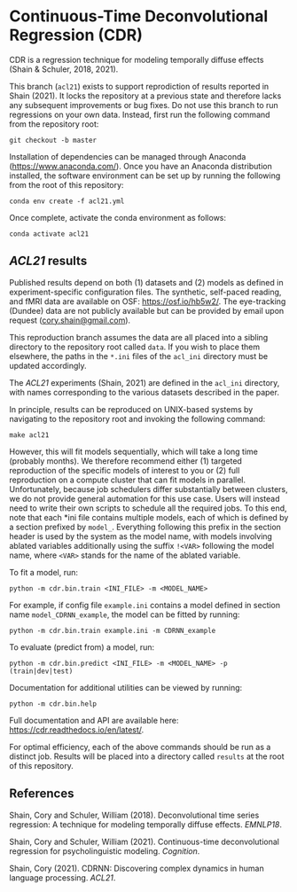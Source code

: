 # Continuous-Time Deconvolutional Regression (CDR)
CDR is a regression technique for modeling temporally diffuse effects (Shain & Schuler, 2018, 2021).

This branch (`acl21`) exists to support reprodiction of results reported in Shain (2021).
It locks the repository at a previous state and therefore lacks any subsequent improvements or bug fixes.
Do not use this branch to run regressions on your own data.
Instead, first run the following command from the repository root:

`git checkout -b master`

Installation of dependencies can be managed through Anaconda (https://www.anaconda.com/).
Once you have an Anaconda distribution installed, the software environment can be set up by running the following from the root of this repository:

`conda env create -f acl21.yml`

Once complete, activate the conda environment as follows:

`conda activate acl21`

## _ACL21_ results

Published results depend on both (1) datasets and (2) models as defined in experiment-specific configuration files.
The synthetic, self-paced reading, and fMRI data are available on OSF: https://osf.io/hb5w2/.
The eye-tracking (Dundee) data are not publicly available but can be provided by email upon request (cory.shain@gmail.com).

This reproduction branch assumes the data are all placed into a sibling directory to the repository root called `data`.
If you wish to place them elsewhere, the paths in the `*.ini` files of the `acl_ini` directory must be updated accordingly.

The _ACL21_ experiments (Shain, 2021) are defined in the `acl_ini` directory, with names
corresponding to the various datasets described in the paper. 

In principle, results can be reproduced on UNIX-based systems by navigating to the repository root and invoking the following command:

`make acl21`

However, this will fit models sequentially, which will take a long time (probably months).
We therefore recommend either (1) targeted reproduction of the specific models of interest to you or (2) full reproduction on a compute cluster that can fit models in parallel.
Unfortunately, because job schedulers differ substantially between clusters, we do not provide general automation for this use case.
Users will instead need to write their own scripts to schedule all the required jobs.
To this end, note that each *ini file contains multiple models, each of which is defined by a section prefixed by `model_`.
Everything following this prefix in the section header is used by the system as the model name, with models involving ablated variables additionally using the suffix `!<VAR>` following the model name, where `<VAR>` stands for the name of the ablated variable.

To fit a model, run:

`python -m cdr.bin.train <INI_FILE> -m <MODEL_NAME>`

For example, if config file `example.ini` contains a model defined in section name `model_CDRNN_example`, the model can be fitted by running:

`python -m cdr.bin.train example.ini -m CDRNN_example`

To evaluate (predict from) a model, run:

`python -m cdr.bin.predict <INI_FILE> -m <MODEL_NAME> -p (train|dev|test)`

Documentation for additional utilities can be viewed by running:

`python -m cdr.bin.help`

Full documentation and API are available here: https://cdr.readthedocs.io/en/latest/.

For optimal efficiency, each of the above commands should be run as a distinct job.
Results will be placed into a directory called `results` at the root of this repository.

## References
Shain, Cory and Schuler, William (2018). Deconvolutional time series regression: A technique for modeling temporally diffuse effects. _EMNLP18_.

Shain, Cory and Schuler, William (2021). Continuous-time deconvolutional regression for psycholinguistic modeling. _Cognition_.

Shain, Cory (2021). CDRNN: Discovering complex dynamics in human language processing. _ACL21_.
